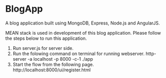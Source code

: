 # BlogApp
A blog application built using MongoDB, Express, Node.js and AngularJS.


MEAN stack is used in development of this blog application. Please follow the steps below to run this application.

1. Run server.js for server side.
2. Run the folowing command on terminal for running webserver.
http-server -a localhost -p 8000 -c-1 ./app
3. Start the flow from the following page. http://localhost:8000/ui/register.html
